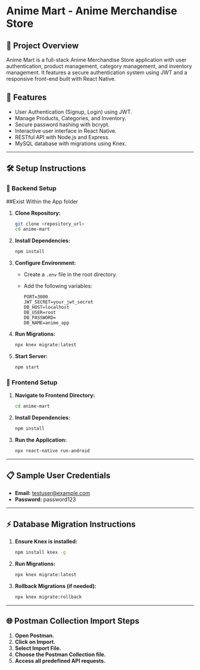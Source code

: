 # Anime Mart - Anime Merchandise Store

## 📌 Project Overview

Anime Mart is a full-stack Anime Merchandise Store application with user authentication, product management, category management, and inventory management. It features a secure authentication system using JWT and a responsive front-end built with React Native.

## 🚀 Features

* User Authentication (Signup, Login) using JWT.
* Manage Products, Categories, and Inventory.
* Secure password hashing with bcrypt.
* Interactive user interface in React Native.
* RESTful API with Node.js and Express.
* MySQL database with migrations using Knex.

---

## 🛠️ Setup Instructions

### 📌 Backend Setup
##Exist Within the App folder
1. **Clone Repository:**

   ```bash
   git clone <repository_url>
   cd anime-mart
   ```

2. **Install Dependencies:**

   ```bash
   npm install
   ```

3. **Configure Environment:**

   * Create a `.env` file in the root directory.
   * Add the following variables:

     ```env
     PORT=3000
     JWT_SECRET=your_jwt_secret
     DB_HOST=localhost
     DB_USER=root
     DB_PASSWORD=
     DB_NAME=anime_app
     ```

4. **Run Migrations:**

   ```bash
   npx knex migrate:latest
   ```

5. **Start Server:**

   ```bash
   npm start
   ```

### 📌 Frontend Setup

1. **Navigate to Frontend Directory:**

   ```bash
   cd anime-mart
   ```

2. **Install Dependencies:**

   ```bash
   npm install
   ```

3. **Run the Application:**

   ```bash
   npx react-native run-android
   ```

---

## 📋 Sample User Credentials

* **Email:** [testuser@example.com](mailto:testuser@example.com)
* **Password:** password123

---

## ⚡ Database Migration Instructions

1. **Ensure Knex is installed:**

   ```bash
   npm install knex -g
   ```

2. **Run Migrations:**

   ```bash
   npx knex migrate:latest
   ```

3. **Rollback Migrations (if needed):**

   ```bash
   npx knex migrate:rollback
   ```

---

## 🌐 Postman Collection Import Steps

1. **Open Postman.**
2. **Click on Import.**
3. **Select Import File.**
4. **Choose the Postman Collection file.**
5. **Access all predefined API requests.**
